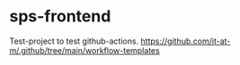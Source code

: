 # sps-frontend

Test-project to test github-actions. https://github.com/it-at-m/.github/tree/main/workflow-templates
